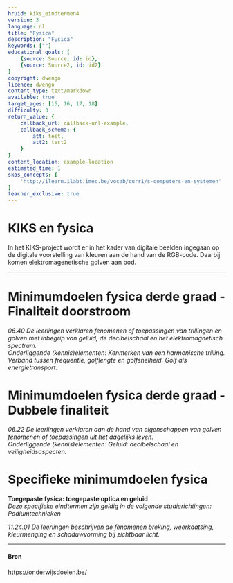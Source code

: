 ```yaml
---
hruid: kiks_eindtermen4
version: 3
language: nl
title: "Fysica"
description: "Fysica"
keywords: [""]
educational_goals: [
    {source: Source, id: id}, 
    {source: Source2, id: id2}
]
copyright: dwengo
licence: dwengo
content_type: text/markdown
available: true
target_ages: [15, 16, 17, 18]
difficulty: 3
return_value: {
    callback_url: callback-url-example,
    callback_schema: {
        att: test,
        att2: test2
    }
}
content_location: example-location
estimated_time: 1
skos_concepts: [
    'http://ilearn.ilabt.imec.be/vocab/curr1/s-computers-en-systemen'
]
teacher_exclusive: true
---
```


# KIKS en fysica

In het KIKS-project wordt er in het kader van digitale beelden ingegaan op de digitale voorstelling van kleuren aan de hand van de RGB-code. Daarbij komen elektromagenetische golven aan bod. 

-----

# Minimumdoelen fysica derde graad - Finaliteit doorstroom
*06.40 De leerlingen verklaren fenomenen of toepassingen van trillingen en golven met inbegrip van geluid, de decibelschaal en het elektromagnetisch spectrum.* <br>
*Onderliggende (kennis)elementen: Kenmerken van een harmonische trilling. Verband tussen frequentie, golflengte en golfsnelheid. Golf als energietransport.*

# Minimumdoelen fysica derde graad - Dubbele finaliteit
*06.22 De leerlingen verklaren aan de hand van eigenschappen van golven fenomenen of toepassingen uit het dagelijks leven.* <br>
*Onderliggende (kennis)elementen: Geluid: decibelschaal en veiligheidsaspecten.*

# Specifieke minimumdoelen fysica

**Toegepaste fysica: toegepaste optica en geluid**<br>
*Deze specifieke eindtermen zijn geldig in de volgende studierichtingen: Podiumtechnieken*

*11.24.01 De leerlingen beschrijven de fenomenen breking, weerkaatsing, kleurmenging en schaduwvorming bij zichtbaar licht.*

-----

#### Bron
https://onderwijsdoelen.be/
